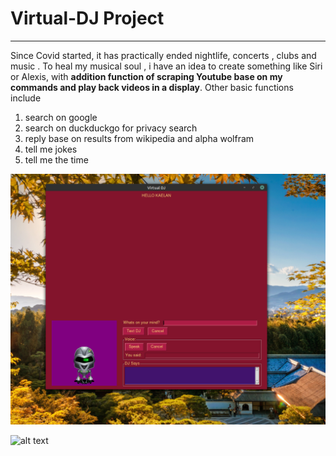 # Virtual-DJ Project
***
Since Covid started, it has practically ended nightlife, concerts , clubs and music . To heal my musical soul , i have an idea to create something like Siri or Alexis, with **addition function of scraping Youtube base on my commands and play back videos in a display**. Other basic functions include
1. search on google
2. search on duckduckgo for privacy search
3. reply base on results from wikipedia and alpha wolfram
4. tell me jokes
5. tell me the time 


![alt text](dj.PNG "dj")


![alt text](dj2.PNG,'dj2')
